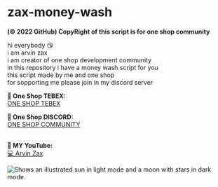 # zax-money-wash

**(© 2022 GitHub) CopyRight of this script is for one shop community**

hi everybody 😘<br>
i am arvin zax<br>
i am creator of one shop development community<br>
in this repository i have a money wash script for you<br>
this script made by me and one shop<br>
for sopporting me please join in my discord server<br>

**🎉 One Shop TEBEX:**<br>
<a href="https://oneshop.tebex.io">ONE SHOP TEBEX</a>

**🥰 One Shop DISCORD:**<br>
<a href="https://discord.gg/9HumDzMusA">ONE SHOP COMMUNITY</a>

<br>**🥰 MY YouTube:**<br>
<a href="https://www.youtube.com/channel/UCHnEg3BOzfvjxA91js8uzRA">💻 Arvin Zax</a>

<picture>
  <source media="(prefers-color-scheme: dark)" srcset="https://cdn.discordapp.com/attachments/1025068853622997084/1042052307048730634/unknown.png">
  <source media="(prefers-color-scheme: light)" srcset="https://cdn.discordapp.com/attachments/1025068853622997084/1042052307048730634/unknown.png">
  <img alt="Shows an illustrated sun in light mode and a moon with stars in dark mode." src="https://cdn.discordapp.com/attachments/1025068853622997084/1042052307048730634/unknown.png">
</picture>

